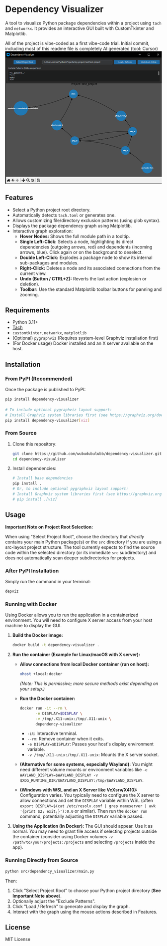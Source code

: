 # Dependency Visualizer

A tool to visualize Python package dependencies within a project using `tach` and `networkx`. It provides an interactive GUI built with CustomTkinter and Matplotlib.

All of the project is vibe-coded as a first vibe-code trial. Initial commit, including most of this readme file is completely AI generated (tool: Cursor)
![Dependency visualizer sample screenshot](images/sample_screenshot.PNG)

## Features

*   Select a Python project root directory.
*   Automatically detects `tach.toml` or generates one.
*   Allows customizing file/directory exclusion patterns (using glob syntax).
*   Displays the package dependency graph using Matplotlib.
*   Interactive graph exploration:
    *   **Hover Nodes:** Shows the full module path in a tooltip.
    *   **Single Left-Click:** Selects a node, highlighting its direct dependencies (outgoing arrows, red) and dependents (incoming arrows, blue). Click again or on the background to deselect.
    *   **Double Left-Click:** Explodes a package node to show its internal sub-packages and modules.
    *   **Right-Click:** Deletes a node and its associated connections from the current view.
    *   **Undo (Button / CTRL+Z):** Reverts the last action (explosion or deletion).
    *   **Toolbar:** Use the standard Matplotlib toolbar buttons for panning and zooming.

## Requirements

*   Python 3.11+
*   [Tach](https://github.com/Polyconseil/tach)
*   `customtkinter`, `networkx`, `matplotlib`
*   (Optional) `pygraphviz` (Requires system-level Graphviz installation first)
*   (For Docker usage) Docker installed and an X server available on the host.

## Installation

### From PyPI (Recommended)

Once the package is published to PyPI:

```bash
pip install dependency-visualizer

# To include optional pygraphviz layout support:
# Install Graphviz system libraries first (see https://graphviz.org/download/)
pip install dependency-visualizer[viz]
```

### From Source

1.  Clone this repository:
    ```bash
    git clone https://github.com/wubudubulubb/dependency-visualizer.git # Or your repo URL
    cd dependency-visualizer
    ```
2.  Install dependencies:
    ```bash
    # Install base dependencies
    pip install .
    # Or, to include optional pygraphviz layout support:
    # Install Graphviz system libraries first (see https://graphviz.org/download/)
    # pip install .[viz]
    ```

## Usage

**Important Note on Project Root Selection:**

When using "Select Project Root", choose the directory that *directly* contains your main Python package(s) or the `src` directory if you are using a src-layout project structure. The tool currently expects to find the source code within the selected directory (or its immediate `src` subdirectory) and does not automatically scan deeper subdirectories for projects.

### After PyPI Installation

Simply run the command in your terminal:

```bash
depviz
```

### Running with Docker

Using Docker allows you to run the application in a containerized environment. You will need to configure X server access from your host machine to display the GUI.

1.  **Build the Docker image:**
    ```bash
    docker build -t dependency-visualizer .
    ```

2.  **Run the container (Example for Linux/macOS with X server):**

    *   **Allow connections from local Docker container (run on host):**
        ```bash
        xhost +local:docker
        ```
        *(Note: This is permissive; more secure methods exist depending on your setup.)*

    *   **Run the Docker container:**
        ```bash
        docker run -it --rm \
               -e DISPLAY=$DISPLAY \
               -v /tmp/.X11-unix:/tmp/.X11-unix \
               dependency-visualizer
        ```
        *   `-it`: Interactive terminal.
        *   `--rm`: Remove container when it exits.
        *   `-e DISPLAY=$DISPLAY`: Passes your host's display environment variable.
        *   `-v /tmp/.X11-unix:/tmp/.X11-unix`: Mounts the X server socket.

    *   **(Alternative for some systems, especially Wayland):** You might need different volume mounts or environment variables like `-e WAYLAND_DISPLAY=$WAYLAND_DISPLAY -v $XDG_RUNTIME_DIR/$WAYLAND_DISPLAY:/tmp/$WAYLAND_DISPLAY`.

    *   **(Windows with WSL and an X Server like VcXsrv/X410):** Configuration varies. You typically need to configure the X server to allow connections and set the `DISPLAY` variable within WSL (often `export DISPLAY=$(cat /etc/resolv.conf | grep nameserver | awk '{print $2; exit;}'):0.0` or similar). Then run the `docker run` command, potentially adjusting the `DISPLAY` variable passed.

3.  **Using the Application (in Docker):** The GUI should appear. Use it as normal. You may need to grant file access if selecting projects outside the container (consider using Docker volumes `-v /path/to/your/projects:/projects` and selecting `/projects` inside the app).

### Running Directly from Source

```bash
python src/dependency_visualizer/main.py
```

Then:

1.  Click "Select Project Root" to choose your Python project directory (**See Important Note above**).
2.  Optionally adjust the "Exclude Patterns".
3.  Click "Load / Refresh" to generate and display the graph.
4.  Interact with the graph using the mouse actions described in Features.

## License

MIT License 